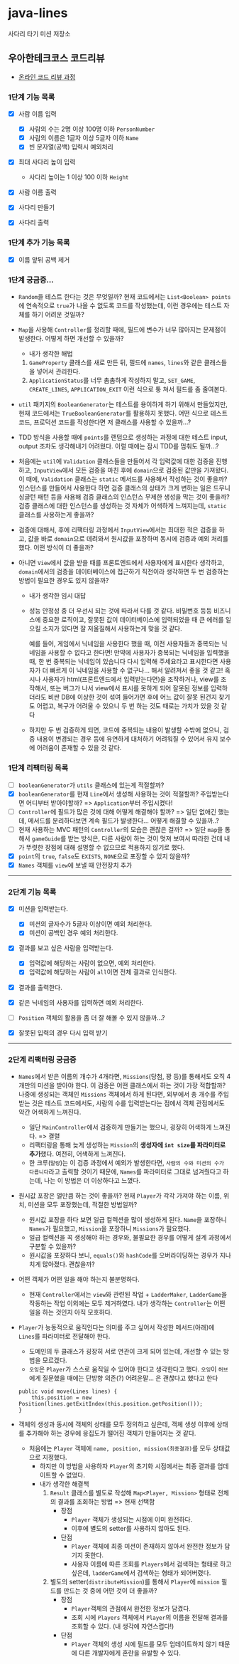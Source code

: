 # java-lines

사다리 타기 미션 저장소

## 우아한테크코스 코드리뷰

- [온라인 코드 리뷰 과정](https://github.com/woowacourse/woowacourse-docs/blob/master/maincourse/README.md)

### 1단계 기능 목록

- [x] 사람 이름 입력
    - [x] 사람의 수는 2명 이상 100명 이하 `PersonNumber`
    - [x] 사람의 이름은 1글자 이상 5글자 이하 `Name`
    - [x] 빈 문자열(공백) 입력시 예외처리

- [x] 최대 사다리 높이 입력
    - 사다리 높이는 1 이상 100 이하 `Height`

- [x] 사람 이름 출력
- [x] 사다리 만들기
- [x] 사다리 출력

### 1단계 추가 기능 목록

- [x] 이름 앞뒤 공백 제거

### 1단계 궁금증...

- `Random`을 테스트 한다는 것은 무엇일까? 현재 코드에서는 `List<Boolean> points`에 연속적으로 `true`가 나올 수 없도록 코드를 작성했는데, 이런 경우에는 테스트 자체를 하기 어려운
  것일까?
- `Map`을 사용해 `Controller`를 정리할 때에, 필드에 변수가 너무 많아지는 문제점이 발생한다. 어떻게 하면 개선할 수 있을까?
    - 내가 생각한 해법

    1. `GameProperty` 클래스를 새로 만든 뒤, 필드에 `names`, `lines`와 같은 클래스들을 넣어서 관리한다.
    2. `ApplicationStatus`를 너무 촘촘하게 작성하지 말고, `SET_GAME`, `CREATE_LINES`, `APPLICATION_EXIT` 이런 식으로 퉁 쳐서 필드를 좀 줄여본다.

- `util` 패키지의 `BooleanGenerator`는 테스트를 용이하게 하기 위해서 만들었지만, 현재 코드에서는 `TrueBooleanGenerator`를 활용하지 못했다. 어떤 식으로 테스트 코드, 프로덕션
  코드를 작성한다면 저 클래스를 사용할 수 있을까...?

- TDD 방식을 사용할 때에 `points`를 랜덤으로 생성하는 과정에 대한 테스트 input, output 조차도 생각해내기 어려웠다. 이럴 때에는 잠시 TDD를 멈춰도 될까...?

- 처음에는 `util`에 `Validation` 클래스들을 만들어서 각 입력값에 대한 검증을 진행하고, `InputView`에서 모든 검증을 마친 후에 `domain`으로 검증된 값만을 가져왔다. 이
  때에, `Validation` 클래스는 `static` 메서드를 사용해서 작성하는 것이 좋을까? 인스턴스를 만들어서 사용한다 하면 검증 클래스의 상태가 크게 변하는 일은 드무니 싱글턴 패턴 등을 사용해 검증
  클래스의 인스턴스 무제한 생성을 막는 것이 좋을까? 검증 클래스에 대한 인스턴스를 생성하는 것 자체가 어색하게 느껴지는데, `static` 클래스를 사용하는게 좋을까?

- 검증에 대해서, 후에 리팩터링 과정에서 `InputView`에서는 최대한 적은 검증을 하고, 값을 바로 `domain`으로 데려와서 원시값을 포장하며 동시에 검증과 예외 처리를 했다. 어떤 방식이 더 좋을까?
- 아니면 `View`에서 값을 받을 때를 프론트엔드에서 사용자에게 표시한다 생각하고, `domain`에서의 검증을 데이터베이스에 접근하기 직전이라 생각하면 두 번 검증하는 방법이 필요한 경우도 있지 않을까?

    - 내가 생각한 임시 대답
    - 성능 안정성 중 더 우선시 되는 것에 따라서 다를 것 같다. 비밀번호 등등 비즈니스에 중요한 로직이고, 잘못된 값이 데이터베이스에 입력되었을 때 큰 에러를 일으킬 소지가 있다면 잘 저울질해서 사용하는게
      맞을 것 같다.

      예를 들어, 게임에서 닉네임을 사용한다 했을 때, 이전 사용자들과 중복되는 닉네임을 사용할 수 없다고 한다면!
      만약에 사용자가 중복되는 닉네임을 입력했을 때, 한 번 중복되는 닉네임이 있습니다 다시 입력해 주세요라고 표시한다면
      사용자가 더 빠르게 이 닉네임을 사용할 수 없구나... 해서 알려져서 좋을 것 같고!
      혹시나 사용자가 html(프론트엔드에서 입력받는다면)을 조작하거나, view를 조작해서, 또는 버그가 나서 view에서 표시를 못하게 되어 잘못된 정보를 입력하더라도 비싼 DB에 이상한 것이 섞여 들어가면
      후에 어느 값이 잘못 된건지 찾기도 어렵고, 복구가 어려울 수 있으니 두 번 하는 것도 때로는 가치가 있을 것 같다
    - 하지만 두 번 검증하게 되면, 코드에 중복되는 내용이 발생할 수밖에 없으니, 검증 내용이 변경되는 경우 등에 유연하게 대처하기 어려워질 수 있어서 유지 보수에 어려움이 존재할 수 있을 것 같다.

### 1단계 리팩터링 목록

- [ ] `booleanGenerator`가 `utils` 클래스에 있는게 적절할까?
- [x] `booleanGenerator`를 현재 `Line`에서 생성해 사용하는 것이 적절할까? 주입받는다면 어디부터 받아야할까? => `Application`부터 주입시켰다!
- [ ] `Controller`에 필드가 많은 것에 대해 어떻게 해결해야 할까? => 일단 없애긴 했는데, 메서드를 분리하다보면 계속 필드가 발생한다... 어떻게 해결할 수 있을까..?
- [ ] 현재 사용하는 MVC 패턴의 `Controller`의 모습은 괜찮은 걸까? => 일단 `map`을 통해서 `gameGuide`를 받는 방식은, 다른 사람이 하는 것이 멋져 보여서 따라한 건데 내가 뚜렷한
  장점에 대해 설명할 수 없으므로 적용하지 않기로 했다.
- [x] `point`의 `true`, `false`도 `EXISTS`, `NONE`으로 포장할 수 있지 않을까?
- [x] `Names` 객체를 `view`에 보낼 때 안전장치 추가

---

### 2단계 기능 목록

- [x] 미션을 입력받는다.
    - [x] 미션의 글자수가 5글자 이상이면 예외 처리한다.
    - [x] 미션이 공백인 경우 예외 처리한다.

- [x] 결과를 보고 싶은 사람을 입력받는다.
    - [x] 입력값에 해당하는 사람이 없으면, 예외 처리한다.
    - [x] 입력값에 해당하는 사람이 `all`이면 전체 결과로 인식한다.

- [x] 결과를 출력한다.

- [x] 같은 닉네임의 사용자를 입력하면 예외 처리한다.
- [ ] `Position` 객체의 활용을 좀 더 잘 해볼 수 있지 않을까...?
- [x] 잘못된 입력의 경우 다시 입력 받기

---

### 2단계 리팩터링 궁금증

- `Names`에서 받은 이름의 개수가 4개라면, `Missions`(당첨, 꽝 등)를 통해서도 오직 4개만의 미션을 받아야 한다. 이 검증은 어떤 클래스에서 하는 것이 가장 적합할까? 나중에 생성되는
  객체인 `Missions` 객체에서 하게 된다면, 외부에서 총 개수를 주입받는 것은 테스트 코드에서도, 사람의 수를 입력받는다는 점에서 객체 관점에서도 약간 어색하게 느껴진다.
    - 일단 `MainController`에서 검증하게 만들기는 했으나, 굉장히 어색하게 느껴진다. => 결렬
    - 리팩터링을 통해 늦게 생성하는 `Mission`의 **생성자에 `int size`를 파라미터로 추가**했다. 여전히, 어색하게 느껴진다.
    - 한 크루(`말랑`)는 이 검증 과정에서 예외가 발생한다면, `사람의 수와 미션의 수가 다릅니다`라고 출력할 것이기 때문에, `Names`를 파라미터로 그대로 넘겨줬다고 하는데, 나는 이 방법은 더
      이상하다고 느꼈다.

- 원시값 포장은 얼만큼 하는 것이 좋을까? 현재 `Player`가 각각 가져야 하는 이름, 위치, 미션을 모두 포장했는데, 적절한 방법일까?
    - 원시값 포장을 하다 보면 일급 컬렉션을 많이 생성하게 된다. `Name`을 포장하니 `Names`가 필요했고, `Mission`을 포장하니 `Missions`가 필요했다.
    - 일급 컬렉션을 꼭 생성해야 하는 경우와, 불필요한 경우를 어떻게 설계 과정에서 구분할 수 있을까?
    - 원시값을 포장하다 보니, `equals()`와 `hashCode`를 오버라이딩하는 경우가 지나치게 많아졌다. 괜찮을까?

- 어떤 객체가 어떤 일을 해야 하는지 불분명하다.
    - 현재 `Controller`에서는 `view`와 관련된 작업 + `LadderMaker`, `LadderGame`을 작동하는 작업 이외에는 모두 제거하였다. 내가 생각하는 `Controller`는 어떤
      일을 하는 것인지 아직 모호하다.
- `Player`가 능동적으로 움직인다는 의미를 주고 싶어서 작성한 메서드(아래)에 `Lines`를 파라미터로 전달해야 한다.
    - 도메인의 두 클래스가 굉장히 서로 연관이 크게 되어 있는데, 개선할 수 있는 방법을 모르겠다.
    - `오잉`은 `Player`가 스스로 움직일 수 있어야 한다고 생각한다고 했다. `오잉`이 `허브`에게 질문했을 때에는 단방향 의존(?) 어려운말... 은 괜찮다고 했다고 한다
    ``` 
    public void move(Lines lines) {
        this.position = new Position(lines.getExitIndex(this.position.getPosition()));
    }
    ```
- 객체의 생성과 동시에 객체의 상태를 모두 정의하고 싶은데, 객체 생성 이후에 상태를 추가해야 하는 경우에 응집도가 떨어진 객체가 만들어지는 것 같다.
    - 처음에는 `Player` 객체에 `name, position, mission(최종결과)`를 모두 상태값으로 지정했다.
        - 하지만 이 방법을 사용하자 `Player`의 초기화 시점에서는 최종 결과를 업데이트할 수 없었다.
        - 내가 생각한 해결책
            1. `Result` 클래스를 별도로 작성해 `Map<Player, Mission>` 형태로 전체의 결과를 조회하는 방법 => 현재 선택함
                - 장점
                    - `Player` 객체가 생성되는 시점에 이미 완전하다.
                    - 이후에 별도의 setter를 사용하지 않아도 된다.
                - 단점
                    - `Player` 객체에 최종 미션이 존재하지 않아서 완전한 정보가 담기지 못한다.
                    - 사용자 이름에 따른 조회를 `Players`에서 검색하는 형태로 하고 싶은데, `ladderGame`에서 검색하는 형태가 되어버렸다.
            2. 별도의 setter(`distributeMission`)를 통해서 `Player`에 `mission` 필드를 만드는 것 중에 어떤 것이 더 좋을까?
                - 장점
                    - `Player`객체의 관점에서 완전한 정보가 담겼다.
                    - 조회 시에 `Players` 객체에서 `Player`의 이름을 전달해 결과를 조회할 수 있다. (내 생각에 자연스럽다!)
                - 단점
                    - `Player` 객체의 생성 시에 필드를 모두 업데이트하지 않기 때문에 다른 개발자에게 혼란을 유발할 수 있다.
